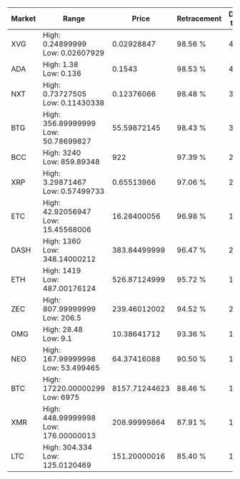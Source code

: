 | Market | Range | Price| Retracement | Doubles to 50% |
| --- | --- | --- | --- | --- |
| XVG | High: 0.24899999<br />Low: 0.02607929 | 0.02928847 | 98.56 % | 4.70 |
| ADA | High: 1.38<br />Low: 0.136 | 0.1543 | 98.53 % | 4.91 |
| NXT | High: 0.73727505<br />Low: 0.11430338 | 0.12376066 | 98.48 % | 3.44 |
| BTG | High: 356.89999999<br />Low: 50.78699827 | 55.59872145 | 98.43 % | 3.67 |
| BCC | High: 3240<br />Low: 859.89348 | 922 | 97.39 % | 2.22 |
| XRP | High: 3.29871467<br />Low: 0.57499733 | 0.65513966 | 97.06 % | 2.96 |
| ETC | High: 42.92056947<br />Low: 15.45568006 | 16.28400056 | 96.98 % | 1.79 |
| DASH | High: 1360<br />Low: 348.14000212 | 383.84499999 | 96.47 % | 2.23 |
| ETH | High: 1419<br />Low: 487.00176124 | 526.87124999 | 95.72 % | 1.81 |
| ZEC | High: 807.99999999<br />Low: 206.5 | 239.46012002 | 94.52 % | 2.12 |
| OMG | High: 28.48<br />Low: 9.1 | 10.38641712 | 93.36 % | 1.81 |
| NEO | High: 167.99999998<br />Low: 53.499465 | 64.37416088 | 90.50 % | 1.72 |
| BTC | High: 17220.00000299<br />Low: 6975 | 8157.71244623 | 88.46 % | 1.48 |
| XMR | High: 448.99999998<br />Low: 176.00000013 | 208.99999864 | 87.91 % | 1.50 |
| LTC | High: 304.334<br />Low: 125.0120469 | 151.20000016 | 85.40 % | 1.42 |
